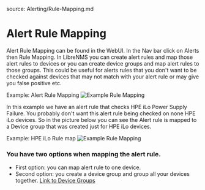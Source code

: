 source: Alerting/Rule-Mapping.md

# Alert Rule Mapping
Alert Rule Mapping can be found in the WebUI. In the Nav bar click on Alerts then Rule Mapping.
In LibreNMS you can create alert rules and map those alert rules to devices or you can create device groups and map alert rules to those groups.
This could be useful for alerts rules that you don't want to be checked against devices that may not match with your alert rule or may give you false positive etc.

Example: Alert Rule Mapping
![Example Rule Mapping](/img/example-alert-rule-mapping.png)


In this example we have an alert rule that checks HPE iLo Power Supply Failure. You probably don't want this alert rule being checked on none HPE iLo devices.  So in the picture below you can see the Alert rule is mapped to a Device group that was created just for HPE iLo devices.

Example: HPE iLo Rule map
![Example Rule Mapping](/img/example-hpe-rule-map.png)


### You have two options when mapping the alert rule.
* First option: you can map alert rule to one device.
* Second option: you create a device group and group all your devices together. [Link to Device Groups](../Extensions/Device-Groups.md)
